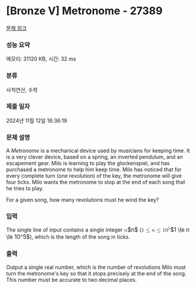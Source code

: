 # [Bronze V] Metronome - 27389 

[문제 링크](https://www.acmicpc.net/problem/27389) 

### 성능 요약

메모리: 31120 KB, 시간: 32 ms

### 분류

사칙연산, 수학

### 제출 일자

2024년 11월 12일 18:36:19

### 문제 설명

<p>A <em>Metronome</em> is a mechanical device used by musicians for keeping time. It is a very clever device, based on a spring, an inverted pendulum, and an escapement gear. Milo is learning to play the glockenspiel, and has purchased a metronome to help him keep time. Milo has noticed that for every complete turn (one revolution) of the key, the metronome will give four ticks. Milo wants the metronome to stop at the end of each song that he tries to play.</p>

<p>For a given song, how many revolutions must he wind the key?</p>

### 입력 

 <p>The single line of input contains a single integer <mjx-container class="MathJax" jax="CHTML" style="font-size: 109%; position: relative;"><mjx-math class="MJX-TEX" aria-hidden="true"><mjx-mi class="mjx-i"><mjx-c class="mjx-c1D45B TEX-I"></mjx-c></mjx-mi></mjx-math><mjx-assistive-mml unselectable="on" display="inline"><math xmlns="http://www.w3.org/1998/Math/MathML"><mi>n</mi></math></mjx-assistive-mml><span aria-hidden="true" class="no-mathjax mjx-copytext">$n$</span></mjx-container> (<mjx-container class="MathJax" jax="CHTML" style="font-size: 109%; position: relative;"><mjx-math class="MJX-TEX" aria-hidden="true"><mjx-mn class="mjx-n"><mjx-c class="mjx-c31"></mjx-c></mjx-mn><mjx-mo class="mjx-n" space="4"><mjx-c class="mjx-c2264"></mjx-c></mjx-mo><mjx-mi class="mjx-i" space="4"><mjx-c class="mjx-c1D45B TEX-I"></mjx-c></mjx-mi><mjx-mo class="mjx-n" space="4"><mjx-c class="mjx-c2264"></mjx-c></mjx-mo><mjx-msup space="4"><mjx-mn class="mjx-n"><mjx-c class="mjx-c31"></mjx-c><mjx-c class="mjx-c30"></mjx-c></mjx-mn><mjx-script style="vertical-align: 0.393em;"><mjx-mn class="mjx-n" size="s"><mjx-c class="mjx-c35"></mjx-c></mjx-mn></mjx-script></mjx-msup></mjx-math><mjx-assistive-mml unselectable="on" display="inline"><math xmlns="http://www.w3.org/1998/Math/MathML"><mn>1</mn><mo>≤</mo><mi>n</mi><mo>≤</mo><msup><mn>10</mn><mn>5</mn></msup></math></mjx-assistive-mml><span aria-hidden="true" class="no-mathjax mjx-copytext">$1 \le n \le 10^5$</span></mjx-container>), which is the length of the song in ticks.</p>

### 출력 

 <p>Output a single real number, which is the number of revolutions Milo must turn the metronome's key so that it stops precisely at the end of the song. This number must be accurate to two decimal places.</p>


